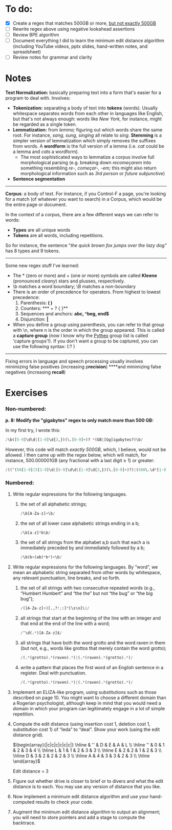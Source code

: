 # To do:

- [x]  Create a regex that matches 500GB or more, [but not exactly 500GB](https://www.notion.so/Chapter-2-Regular-Expressions-Text-Normalization-Edit-Distance-4981f719dab04660bfa78ff1f740fa85)
- [ ]  Rewrite regex above using negative lookahead assertions
- [ ]  Review BPE algorithm
- [ ]  Document everything I did to learn the minimum edit distance algorithm (including YouTube videos, pptx slides, hand-written notes, and spreadsheet)
- [ ]  Review notes for grammar and clarity

# Notes

**Text Normalization:** basically preparing text into a form that's easier for a program to deal with. Involves:

- **Tokenization:** separating a body of text into **tokens** (words). Usually whitespace separates words from each other in languages like English, but that's not always enough: words like *New York,* for instance, might be regarded as a single token.
- **Lemmatization:** from *lemma;* figuring out which words share the same root. For instance, *sang, sung, singing* all relate to *sing*. **Stemming** is a simpler version of lemmatization which simply removes the suffixes from words. A **wordform** is the full version of a lemma (i.e. *cat* could be a lemma and *cats* a wordform).
    - The most sophisticated ways to lemmatize a corpus involve full morphological parsing (e.g. breaking down *recomeçarem* into something resembling *re-, começar-, -em;* this might also return morphological information such as *3rd person* or *future subjunctive*)
- **Sentence segmentation**

---

**Corpus**: a body of text. For instance, if you Control-F a page, you're looking for a match (of whatever you want to search) in a Corpus, which would be the entire page or document.

In the context of a corpus, there are a few different ways we can refer to words:

- **Types** are all unique words
- **Tokens** are all words, including repetitions.

So for instance, the sentence "*the quick brown fox jumps over the lazy dog"* has 8 types and 9 tokens.

---

Some new regex stuff I've learned:

- The * (zero or more) and + (one or more) symbols are called **Kleene** (pronounced *cleany*) stars and plusses, respectively.
- \b matches a word boundary; \B matches a non-boundary
- There is an order of precedence for operators. From highest to lowest precedence:
    1. Parenthesis: **( )**
    2. Counters: *** + ? { }**
    3. Sequences and anchors: **abc, ^beg, end$**
    4. Disjunction: **|**
- When you define a group using parenthesis, you can refer to that group with \n, where n is the order in which the group appeared. This is called a **capture group** (now I know why the [Pythex](https://pythex.org/) group list is called 'capture groups'!). If you don't want a group to be captured, you can use the following syntax: (:? )

---

Fixing errors in language and speech processing usually involves minimizing false positives (increasing p**recision**) ****and minimizing false negatives (increasing **recall**)

# Exercises

### Non-numbered:

**p. 8: Modify the "gigabytes" regex to only match more than 500 GB:**

In my first try, I wrote this:

```python
/\b([5-9]\d\d|[1-9]\d{3,})(\.[0-9]+)? *(GB|[Gg]igabytes?)\b/
```

However, this code will match *exactly 500GB*, which, I believe, would not be allowed. I then came up with the regex below, which will match, for instance, 500.000001GB (any fractional with a last digit ≥ 1) or greater:

```python
/((^(50[1-9]|5[1-9]\d|[6-9]\d\d|[1-9]\d{3,})(\.[0-9]+)?)|(500\.\d*[1-9]0*)) *(GB|[Gg]igabytes?)/
```

### Numbered:

1. Write regular expressions for the following languages.
    1. the set of all alphabetic strings;

        ```python
        /\b[A-Za-z]+\b/
        ```

    2. the set of all lower case alphabetic strings ending in a b;

        ```python
        /\b[a-z]*b\b/
        ```

    3. the set of all strings from the alphabet a,b such that each a is immediately preceded by and immediately followed by a b;

        ```python
        /\b(b+(ab)*b*)+\b/
        ```

2. Write regular expressions for the following languages. By “word”, we mean an alphabetic string separated from other words by whitespace, any relevant punctuation, line breaks, and so forth.
    1. the set of all strings with two consecutive repeated words (e.g., “Humbert Humbert” and “the the” but not “the bug” or “the big bug”);

        ```python
        /([A-Za-z]+)[.,?!;:]*[\s\n]\1/
        ```

    2. all strings that start at the beginning of the line with an integer and that end at the end of the line with a word;

        ```python
        /^\d(.*)[A-Za-z]$/
        ```

    3. all strings that have both the word grotto and the word raven in them (but not, e.g., words like grottos that merely contain the word grotto);

        ```python
        /(.*(grotto).*(raven).*)|(.*(raven).*(grotto).*)/
        ```

    4. write a pattern that places the first word of an English sentence in a register. Deal with punctuation.

        ```python
        /(.*(grotto).*(raven).*)|(.*(raven).*(grotto).*)/
        ```

3. Implement an ELIZA-like program, using substitutions such as those described on page 10. You might want to choose a different domain than a Rogerian psychologist, although keep in mind that you would need a domain in which your program can legitimately engage in a lot of simple repetition.
4. Compute the edit distance (using insertion cost 1, deletion cost 1, substitution cost 1) of “leda” to “deal”. Show your work (using the edit distance grid).

    $\begin{array}{|c|c|c|c|c|c|}
    \hline
     & '' & D & E & A & L \\
    \hline
    '' & 0 & 1 & 2 & 3 & 4 \\
    \hline
    L & 1 & 1 & 2 & 3 & 3 \\
    \hline
    E & 2 & 2 & 1 & 2 & 3 \\
    \hline
    D & 3 & 2 & 2 & 2 & 3 \\
    \hline
    A & 4 & 3 & 3 & 2 & 3 \\
    \hline
    \end{array}$

    Edit distance = 3

5. Figure out whether drive is closer to brief or to divers and what the edit distance is to each. You may use any version of distance that you like.
6. Now implement a minimum edit distance algorithm and use your hand-computed results to check your code.
7. Augment the minimum edit distance algorithm to output an alignment; you will need to store pointers and add a stage to compute the backtrace.